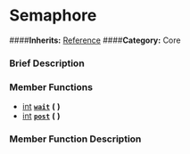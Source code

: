 #  Semaphore  
####**Inherits:** [Reference](class_reference)
####**Category:** Core

###  Brief Description  


###  Member Functions 
  * [int](class_int)  **[`wait`](#wait)**  **(** **)**
  * [int](class_int)  **[`post`](#post)**  **(** **)**

###  Member Function Description  
